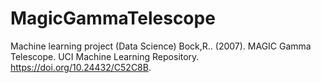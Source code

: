 # MagicGammaTelescope
Machine learning project (Data Science)
Bock,R.. (2007). MAGIC Gamma Telescope. UCI Machine Learning Repository. https://doi.org/10.24432/C52C8B.
